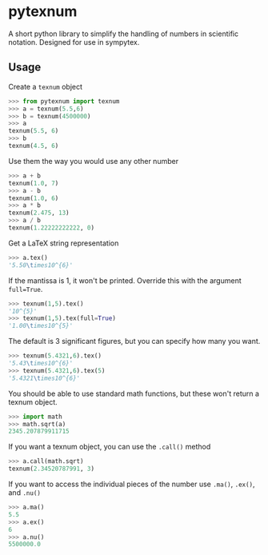 pytexnum
========

A short python library to simplify the handling of numbers in scientific notation. Designed for use in sympytex.


Usage
-----

Create a `texnum` object
```python
>>> from pytexnum import texnum
>>> a = texnum(5.5,6)
>>> b = texnum(4500000)
>>> a
texnum(5.5, 6)
>>> b
texnum(4.5, 6)
```

Use them the way you would use any other number
```python
>>> a + b
texnum(1.0, 7)
>>> a - b
texnum(1.0, 6)
>>> a * b
texnum(2.475, 13)
>>> a / b
texnum(1.22222222222, 0)
```

Get a LaTeX string representation
```python
>>> a.tex()
'5.50\times10^{6}'
```

If the mantissa is 1, it won't be printed.
Override this with the argument `full=True`.
```python
>>> texnum(1,5).tex()
'10^{5}'
>>> texnum(1,5).tex(full=True)
'1.00\times10^{5}'
```

The default is 3 significant figures, but you can specify how many you want.
```python
>>> texnum(5.4321,6).tex()
'5.43\times10^{6}'
>>> texnum(5.4321,6).tex(5)
'5.4321\times10^{6}'
```

You should be able to use standard math functions, but these won't return a
texnum object.
```python
>>> import math
>>> math.sqrt(a)
2345.207879911715
```

If you want a texnum object, you can use the `.call()` method
```python
>>> a.call(math.sqrt)
texnum(2.34520787991, 3)
```

If you want to access the individual pieces of the number use
`.ma()`, `.ex()`, and `.nu()`
```python
>>> a.ma()
5.5
>>> a.ex()
6
>>> a.nu()
5500000.0
```